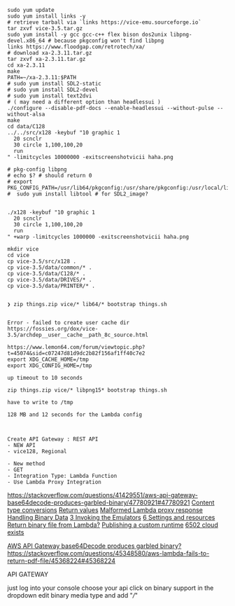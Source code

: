 ```
sudo yum update
sudo yum install links -y
# retrieve tarball via `links https://vice-emu.sourceforge.io`
tar zxvf vice-3.5.tar.gz
sudo yum install -y gcc gcc-c++ flex bison dos2unix libpng-devel.x86_64 # because pkgconfig won't find libpng
links https://www.floodgap.com/retrotech/xa/
# download xa-2.3.11.tar.gz
tar zxvf xa-2.3.11.tar.gz
cd xa-2.3.11
make
PATH=~/xa-2.3.11:$PATH
# sudo yum install SDL2-static
# sudo yum install SDL2-devel
# sudo yum install text2dvi
# ( may need a different option than headlessui )
./configure --disable-pdf-docs --enable-headlessui --without-pulse --without-alsa
make
cd data/C128
../../src/x128 -keybuf "10 graphic 1
  20 scnclr
  30 circle 1,100,100,20
  run
" -limitcycles 10000000 -exitscreenshotvicii haha.png

# pkg-config libpng
# echo $? # should return 0
# export PKG_CONFIG_PATH=/usr/lib64/pkgconfig:/usr/share/pkgconfig:/usr/local/lib/pkgconfig
#  sudo yum install libtool # for SDL2_image?


./x128 -keybuf "10 graphic 1
  20 scnclr
  30 circle 1,100,100,20
  run
" +warp -limitcycles 1000000 -exitscreenshotvicii haha.png

mkdir vice
cd vice
cp vice-3.5/src/x128 .
cp vice-3.5/data/common/* .
cp vice-3.5/data/C128/* .
cp vice-3.5/data/DRIVES/* .
cp vice-3.5/data/PRINTER/* .


❯ zip things.zip vice/* lib64/* bootstrap things.sh


Error - failed to create user cache dir
https://fossies.org/dox/vice-3.5/archdep__user__cache__path_8c_source.html

https://www.lemon64.com/forum/viewtopic.php?t=45074&sid=c07247d81d9dc2b82f156af1ff40c7e2
export XDG_CACHE_HOME=/tmp
export XDG_CONFIG_HOME=/tmp

up timeout to 10 seconds

zip things.zip vice/* libpng15* bootstrap things.sh

have to write to /tmp

128 MB and 12 seconds for the Lambda config



Create API Gateway : REST API
- NEW API
- vice128, Regional

- New method
- GET
- Integration Type: Lambda Function
- Use Lambda Proxy Integration

```
https://stackoverflow.com/questions/41429551/aws-api-gateway-base64decode-produces-garbled-binary/47780921#47780921
[Content type conversions](https://docs.aws.amazon.com/apigateway/latest/developerguide/api-gateway-payload-encodings-workflow.html)
[Return values](https://docs.aws.amazon.com/apigateway/latest/developerguide/set-up-lambda-proxy-integrations.html)
[Malformed Lambda proxy response](https://stackoverflow.com/questions/43708017/aws-lambda-api-gateway-error-malformed-lambda-proxy-response)
[Handling Binary Data](https://aws.amazon.com/blogs/compute/handling-binary-data-using-amazon-api-gateway-http-apis/)
[3 Invoking the Emulators](https://vice-emu.sourceforge.io/vice_3.html)
[6 Settings and resources](https://vice-emu.sourceforge.io/vice_6.html#SEC43)
[Return binary file from Lambda?](https://stackoverflow.com/a/58107099)
[Publishing a custom runtime](https://docs.aws.amazon.com/lambda/latest/dg/runtimes-walkthrough.html)
[6502 cloud exists](http://www.6502cloud.com)

[AWS API Gateway base64Decode produces garbled binary?](https://stackoverflow.com/a/41434295/725805)
https://stackoverflow.com/questions/45348580/aws-lambda-fails-to-return-pdf-file/45368224#45368224


API GATEWAY

just log into your console
choose your api
click on binary support in the dropdown
edit binary media type and add "*/*"
